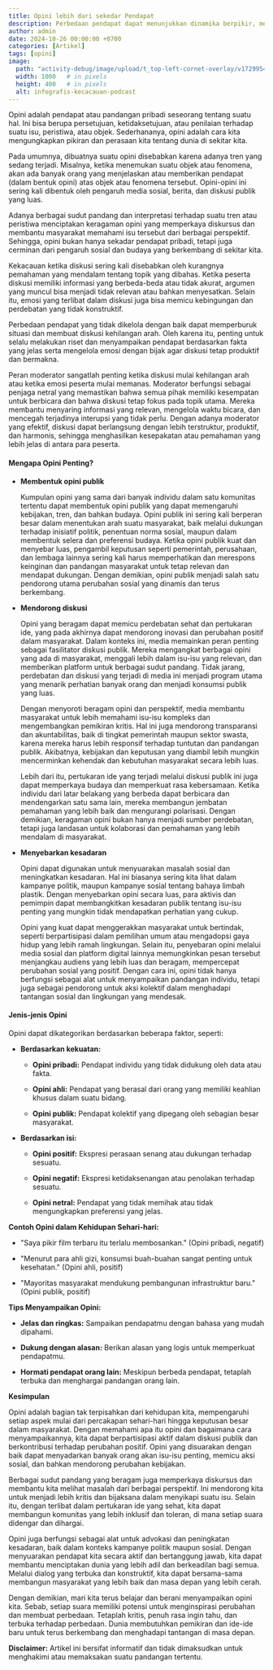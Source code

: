 ```yaml
---
title: Opini lebih dari sekedar Pendapat
description: Perbedaan pendapat dapat menunjukkan dinamika berpikir, mendorong pengembangan ilmu pengetahuan, dan merupakan rahmat yang harus disyukuri.
author: admin
date: 2024-10-26 00:00:00 +0700
categories: [Artikel]
tags: [opini]
image:
  path: "activity-debug/image/upload/t_top-left-cornet-overlay/v1729954084/pqqudio4y7joikfamljl.jpg"
  width: 1000   # in pixels
  height: 400   # in pixels
  alt: infografis-kecacauan-podcast
---
```


Opini adalah pendapat atau pandangan pribadi seseorang tentang suatu hal. Ini bisa berupa persetujuan, ketidaksetujuan, atau penilaian terhadap suatu isu, peristiwa, atau objek. Sederhananya, opini adalah cara kita mengungkapkan pikiran dan perasaan kita tentang dunia di sekitar kita.

Pada umumnya, dibuatnya suatu opini disebabkan karena adanya tren yang sedang terjadi. Misalnya, ketika menemukan suatu objek atau fenomena, akan ada banyak orang yang menjelaskan atau memberikan pendapat (dalam bentuk opini) atas objek atau fenomena tersebut. Opini-opini ini sering kali dibentuk oleh pengaruh media sosial, berita, dan diskusi publik yang luas. 

Adanya berbagai sudut pandang dan interpretasi terhadap suatu tren atau peristiwa menciptakan keragaman opini yang memperkaya diskursus dan membantu masyarakat memahami isu tersebut dari berbagai perspektif. Sehingga, opini bukan hanya sekadar pendapat pribadi, tetapi juga cerminan dari pengaruh sosial dan budaya yang berkembang di sekitar kita.

Kekacauan ketika diskusi sering kali disebabkan oleh kurangnya pemahaman yang mendalam tentang topik yang dibahas. Ketika peserta diskusi memiliki informasi yang berbeda-beda atau tidak akurat, argumen yang muncul bisa menjadi tidak relevan atau bahkan menyesatkan. Selain itu, emosi yang terlibat dalam diskusi juga bisa memicu kebingungan dan perdebatan yang tidak konstruktif. 

Perbedaan pendapat yang tidak dikelola dengan baik dapat memperburuk situasi dan membuat diskusi kehilangan arah. Oleh karena itu, penting untuk selalu melakukan riset dan menyampaikan pendapat berdasarkan fakta yang jelas serta mengelola emosi dengan bijak agar diskusi tetap produktif dan bermakna.

Peran moderator sangatlah penting ketika diskusi mulai kehilangan arah atau ketika emosi peserta mulai memanas. Moderator berfungsi sebagai penjaga netral yang memastikan bahwa semua pihak memiliki kesempatan untuk berbicara dan bahwa diskusi tetap fokus pada topik utama. Mereka membantu menyaring informasi yang relevan, mengelola waktu bicara, dan mencegah terjadinya interupsi yang tidak perlu. Dengan adanya moderator yang efektif, diskusi dapat berlangsung dengan lebih terstruktur, produktif, dan harmonis, sehingga menghasilkan kesepakatan atau pemahaman yang lebih jelas di antara para peserta.

#### **Mengapa Opini Penting?**

- **Membentuk opini publik** 
  
  Kumpulan opini yang sama dari banyak individu dalam satu komunitas tertentu dapat membentuk opini publik yang dapat memengaruhi kebijakan, tren, dan bahkan budaya. Opini publik ini sering kali berperan besar dalam menentukan arah suatu masyarakat, baik melalui dukungan terhadap inisiatif politik, penentuan norma sosial, maupun dalam membentuk selera dan preferensi budaya. Ketika opini publik kuat dan menyebar luas, pengambil keputusan seperti pemerintah, perusahaan, dan lembaga lainnya sering kali harus memperhatikan dan merespons keinginan dan pandangan masyarakat untuk tetap relevan dan mendapat dukungan. Dengan demikian, opini publik menjadi salah satu pendorong utama perubahan sosial yang dinamis dan terus berkembang.

- **Mendorong diskusi** 
  
  Opini yang beragam dapat memicu perdebatan sehat dan pertukaran ide, yang pada akhirnya dapat mendorong inovasi dan perubahan positif dalam masyarakat. Dalam konteks ini, media memainkan peran penting sebagai fasilitator diskusi publik. Mereka mengangkat berbagai opini yang ada di masyarakat, menggali lebih dalam isu-isu yang relevan, dan memberikan platform untuk berbagai sudut pandang. Tidak jarang, perdebatan dan diskusi yang terjadi di media ini menjadi program utama yang menarik perhatian banyak orang dan menjadi konsumsi publik yang luas.

  Dengan menyoroti beragam opini dan perspektif, media membantu masyarakat untuk lebih memahami isu-isu kompleks dan mengembangkan pemikiran kritis. Hal ini juga mendorong transparansi dan akuntabilitas, baik di tingkat pemerintah maupun sektor swasta, karena mereka harus lebih responsif terhadap tuntutan dan pandangan publik. Akibatnya, kebijakan dan keputusan yang diambil lebih mungkin mencerminkan kehendak dan kebutuhan masyarakat secara lebih luas.

  Lebih dari itu, pertukaran ide yang terjadi melalui diskusi publik ini juga dapat memperkaya budaya dan memperkuat rasa kebersamaan. Ketika individu dari latar belakang yang berbeda dapat berbicara dan mendengarkan satu sama lain, mereka membangun jembatan pemahaman yang lebih baik dan mengurangi polarisasi. Dengan demikian, keragaman opini bukan hanya menjadi sumber perdebatan, tetapi juga landasan untuk kolaborasi dan pemahaman yang lebih mendalam di masyarakat. 

- **Menyebarkan kesadaran** 

  Opini dapat digunakan untuk menyuarakan masalah sosial dan meningkatkan kesadaran. Hal ini biasanya sering kita lihat dalam kampanye politik, maupun kampanye sosial tentang bahaya limbah plastik. Dengan menyebarkan opini secara luas, para aktivis dan pemimpin dapat membangkitkan kesadaran publik tentang isu-isu penting yang mungkin tidak mendapatkan perhatian yang cukup. 

  Opini yang kuat dapat menggerakkan masyarakat untuk bertindak, seperti berpartisipasi dalam pemilihan umum atau mengadopsi gaya hidup yang lebih ramah lingkungan. Selain itu, penyebaran opini melalui media sosial dan platform digital lainnya memungkinkan pesan tersebut menjangkau audiens yang lebih luas dan beragam, mempercepat perubahan sosial yang positif. Dengan cara ini, opini tidak hanya berfungsi sebagai alat untuk menyampaikan pandangan individu, tetapi juga sebagai pendorong untuk aksi kolektif dalam menghadapi tantangan sosial dan lingkungan yang mendesak.


#### **Jenis-jenis Opini**

Opini dapat dikategorikan berdasarkan beberapa faktor, seperti:

* **Berdasarkan kekuatan:**

    * **Opini pribadi:** Pendapat individu yang tidak didukung oleh data atau fakta.

    * **Opini ahli:** Pendapat yang berasal dari orang yang memiliki keahlian khusus dalam suatu bidang.

    * **Opini publik:** Pendapat kolektif yang dipegang oleh sebagian besar masyarakat.

* **Berdasarkan isi:**
    * **Opini positif:** Ekspresi perasaan senang atau dukungan terhadap sesuatu.

    * **Opini negatif:** Ekspresi ketidaksenangan atau penolakan terhadap sesuatu.

    * **Opini netral:** Pendapat yang tidak memihak atau tidak mengungkapkan preferensi yang jelas.

**Contoh Opini dalam Kehidupan Sehari-hari:**

* "Saya pikir film terbaru itu terlalu membosankan." (Opini pribadi, negatif)

* "Menurut para ahli gizi, konsumsi buah-buahan sangat penting untuk kesehatan." (Opini ahli, positif)

* "Mayoritas masyarakat mendukung pembangunan infrastruktur baru." (Opini publik, positif)


**Tips Menyampaikan Opini:**

* **Jelas dan ringkas:** Sampaikan pendapatmu dengan bahasa yang mudah dipahami.

* **Dukung dengan alasan:** Berikan alasan yang logis untuk memperkuat pendapatmu.

* **Hormati pendapat orang lain:** Meskipun berbeda pendapat, tetaplah terbuka dan menghargai pandangan orang lain.

**Kesimpulan**

Opini adalah bagian tak terpisahkan dari kehidupan kita, mempengaruhi setiap aspek mulai dari percakapan sehari-hari hingga keputusan besar dalam masyarakat. Dengan memahami apa itu opini dan bagaimana cara menyampaikannya, kita dapat berpartisipasi aktif dalam diskusi publik dan berkontribusi terhadap perubahan positif. Opini yang disuarakan dengan baik dapat menyadarkan banyak orang akan isu-isu penting, memicu aksi sosial, dan bahkan mendorong perubahan kebijakan.

Berbagai sudut pandang yang beragam juga memperkaya diskursus dan membantu kita melihat masalah dari berbagai perspektif. Ini mendorong kita untuk menjadi lebih kritis dan bijaksana dalam menyikapi suatu isu. Selain itu, dengan terlibat dalam pertukaran ide yang sehat, kita dapat membangun komunitas yang lebih inklusif dan toleran, di mana setiap suara didengar dan dihargai.

Opini juga berfungsi sebagai alat untuk advokasi dan peningkatan kesadaran, baik dalam konteks kampanye politik maupun sosial. Dengan menyuarakan pendapat kita secara aktif dan bertanggung jawab, kita dapat membantu menciptakan dunia yang lebih adil dan berkeadilan bagi semua. Melalui dialog yang terbuka dan konstruktif, kita dapat bersama-sama membangun masyarakat yang lebih baik dan masa depan yang lebih cerah.

Dengan demikian, mari kita terus belajar dan berani menyampaikan opini kita. Sebab, setiap suara memiliki potensi untuk menginspirasi perubahan dan membuat perbedaan. Tetaplah kritis, penuh rasa ingin tahu, dan terbuka terhadap perbedaan. Dunia membutuhkan pemikiran dan ide-ide baru untuk terus berkembang dan menghadapi tantangan di masa depan.

**Disclaimer:** Artikel ini bersifat informatif dan tidak dimaksudkan untuk menghakimi atau memaksakan suatu pandangan tertentu.
